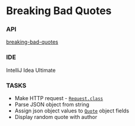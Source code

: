 # Breaking Bad Quotes


### API
[breaking-bad-quotes](https://github.com/shevabam/breaking-bad-quotes)

### IDE
IntelliJ Idea Ultimate

### TASKS
* Make HTTP request - [`Request.class`](https://github.com/pankeny/BreakingBadQuotes/blob/master/src/main/java/io/github/pankeny/Request.java)
* Parse JSON object from string
* Assign json object values to [`Quote`](https://github.com/pankeny/BreakingBadQuotes/blob/master/src/main/java/io/github/pankeny/Quote.java) object fields
* Display random quote with author
